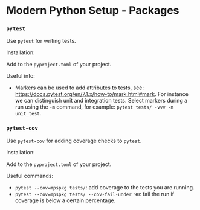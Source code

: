 # Modern Python Setup - Packages

### `pytest`

Use `pytest` for writing tests.

Installation:

Add to the `pyproject.toml` of your project.

Useful info:

- Markers can be used to add attributes to tests, see: https://docs.pytest.org/en/7.1.x/how-to/mark.html#mark. 
For instance we can distinguish unit and integration tests.
Select markers during a run using the `-m` command, for example: `pytest tests/ -vvv -m unit_test`.

### `pytest-cov`

Use `pytest-cov` for adding coverage checks to `pytest`.

Installation:

Add to the `pyproject.toml` of your project.

Useful commands:

- `pytest --cov=mpspkg tests/`: add coverage to the tests you are running.
- `pytest --cov=mpspkg tests/ --cov-fail-under 90`: fail the run if coverage is below a certain percentage.
